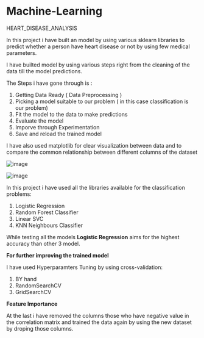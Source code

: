 # Machine-Learning

HEART_DISEASE_ANALYSIS

In this project i have built an model by using various sklearn libraries to predict whether a person have heart disease or not by using few medical parameters.

I have builted model by using various steps right from the cleaning of the data till the model predictions.

The Steps i have gone through is :
1. Getting Data Ready ( Data Preprocessing )
2. Picking a model suitable to our problem ( in this case classification is our problem)
3. Fit the model to the data to make predictions
4. Evaluate the model
5. Imporve through Experimentation
6. Save and reload the trained model

I have also used matplotlib for clear visualization between data and to compare the common relationship between different columns of the dataset

![image](https://user-images.githubusercontent.com/91750738/174722314-86770bff-6f92-4084-94b6-0584fc669450.png)

![image](https://user-images.githubusercontent.com/91750738/174722371-374b51ff-de98-47da-b78f-8f540669c272.png)

In this project i have used all the libraries available for the classification problems:
1. Logistic Regression
2. Random Forest Classifier
3. Linear SVC
4. KNN Neighbours Classifier

While testing all the models **Logistic Regression** aims for the highest accuracy than other 3 model.

**For further improving the trained model**

I have used Hyperparamters Tuning by using cross-validation:
1. BY hand
2. RandomSearchCV
3. GridSearchCV


**Feature Importance**

At the last i have removed the columns those who have negative value in the correlation matrix and trained the data again by using the new dataset by droping those columns.
